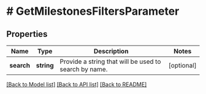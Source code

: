 # # GetMilestonesFiltersParameter

## Properties

Name | Type | Description | Notes
------------ | ------------- | ------------- | -------------
**search** | **string** | Provide a string that will be used to search by name. | [optional]

[[Back to Model list]](../../README.md#models) [[Back to API list]](../../README.md#endpoints) [[Back to README]](../../README.md)
